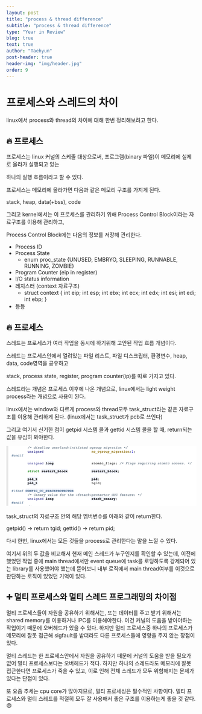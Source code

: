 ```yaml
---
layout: post
title: "process & thread difference"
subtitle: "process & thread difference"
type: "Year in Review"
blog: true
text: true
author: "Taehyun"
post-header: true
header-img: "img/header.jpg"
order: 9
---
```


# 프로세스와 스레드의 차이

linux에서 process와 thread의 차이에 대해 한번 정리해보려고 한다.

## 🔥 프로세스

프로세스는 linux 커널의 스케줄 대상으로써, 프로그램(binary 파일)이 메모리에 실제로 올라가 실행되고 있는

하나의 실행 흐름이라고 할 수 있다.

프로세스는 메모리에 올라가면 다음과 같은 메모리 구조를 가지게 된다.

stack, heap, data(+bss), code

그리고 kernel에서는 이 프로세스를 관리하기 위해 Process Control Block이라는 자료구조를 이용해 관리하고,

Process Control Block에는 다음의 정보를 저장해 관리한다.

- Process ID
- Process State
  - enum proc_state {UNUSED, EMBRYO, SLEEPING, RUNNABLE, RUNNING, ZOMBIE}
- Program Counter (eip in register)
- I/O status information
- 레지스터 (context 자료구조)
  - struct context {
      int eip;
      int esp;
      int ebx;
      int ecx;
      int edx;
      int esi;
      int edi;
      int ebp;
  }
- 등등

## 🔥 프로세스

스레드는 프로세스가 여러 작업을 동시에 하기위해 고안된 작업 흐름 개념이다.

스레드는 프로세스안에서 열려있는 파일 리스트, 파일 디스크립터, 환경변수, heap, data, code영역을 공유하고

stack, process state, register, program counter(ip)를 따로 가지고 있다.

스레드라는 개념은 프로세스 이후에 나온 개념으로, linux에서는 light weight process라는 개념으로 사용이 된다.

linux에서는 window와 다르게 process와 thread모두 task_struct라는 같은 자료구조를 이용해 관리하게 된다.
(linux에서는 task_struct가 pcb로 쓰인다)

그리고 여기서 신기한 점이 getpid 시스템 콜과 gettid 시스템 콜을 할 때, return되는 값을 유심히 봐야한다.

![](img/2020-06-10-22-02-02.png)

task_struct의 자료구조 안의 해당 멤버변수를 아래와 같이 return한다.

getpid() -> return tgid;
gettid() -> return pid;

다시 한번, linux에서는 모든 것들을 process로 관리한다는 말을 느낄 수 있다.

여기서 위의 두 값을 비교해서 현재 메인 스레드가 누구인지를 확인할 수 있는데,
이전에 했었던 작업 중에 main thread에서만 event queue에 task를 로딩하도록 강제되어 있는 library를 사용했어야 했는데 뜯어보니 내부 로직에서 main thread여부를 이것으로 판단하는 로직이 있었던 기억이 있다.

## ➕ 멀티 프로세스와 멀티 스레드 프로그래밍의 차이점

멀티 프로세스들이 자원을 공유하기 위해서는, 또는 데이터를 주고 받기 위해서는 shared memory를 이용하거나 IPC를 이용해야한다. 이건 커널의 도움을 받아야하는 작업이기 때문에 오버헤드가 있을 수 있다.
하지만 멀티 프로세스중 하나의 프로세스가 메모리에 잘못 접근해 sigfault를 받더라도 다른 프로세스들에 영향을 주지 않는 장점이 있다.

멀티 스레드는 한 프로세스안에서 자원을 공유하기 때문에 커널의 도움을 받을 필요가 없어 멀티 프로세스보다는 오버헤드가 적다. 하지만 하나의 스레드라도 메모리에 잘못 접근한다면 프로세스가 죽을 수 있고, 이로 인해 전체 스레드가 모두 위험해지는 문제가 있다는 단점이 있다.

또 요즘 추세는 cpu core가 많아지므로, 멀티 프로세싱은 필수적인 사항이다. 멀티 프로세스와 멀티 스레드를 적절히 모두 잘 사용해서 좋은 구조를 이용하는게 좋을 것 같다. 😄